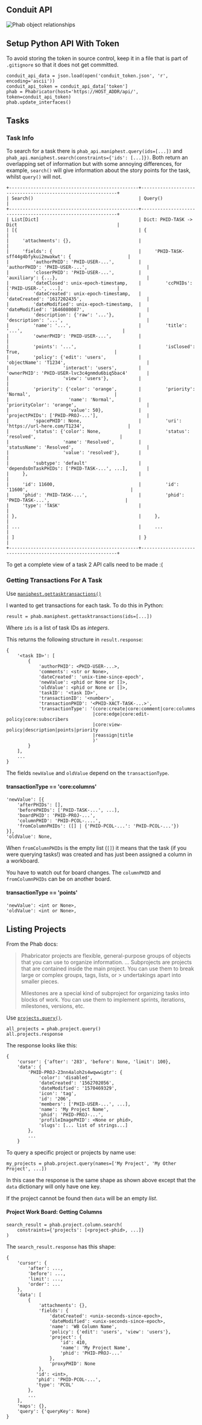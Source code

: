 ## Conduit API

![Phab object relationships](##IMG_DIR##/phabricator_projects_tasks_structure.png)

## Setup Python API With Token
To avoid storing the token in source control, keep it in a file that is part of `.gitignore` so that
it does not get committed.

``` { .prettyprint .linenums}
conduit_api_data = json.load(open('conduit_token.json', 'r', encoding='ascii'))
conduit_api_token = conduit_api_data['token']
phab = Phabricator(host='https://HOST_ADDR/api/', token=conduit_api_token)
phab.update_interfaces()
```

## Tasks
### Task Info
To search for a task there is `phab_api.maniphest.query(ids=[...])` and `phab_api.maniphest.search(constraints={'ids': [...]})`. Both return an overlapping set of information but with some annoying differences, for example, `search()` will give information about the story points for the task, whilst `query()` will not.

``` { .prettyprint .linenums}
+------------------------------------------------+-------------------------------------------------------------+
| Search()                                       | Query()                                                     |
+------------------------------------------------+-------------------------------------------------------------+
| List[Dict]                                     | Dict: PHID-TASK -> Dict                                     |
| [{                                             | {                                                           |
|     'attachments': {},                         |                                                             |
|     'fields': {                                |     'PHID-TASK-sff44g4bfykui2mwakwt': {                     |
|         'authorPHID': 'PHID-USER-...',         |         'authorPHID': 'PHID-USER-...',                      |
|         'closerPHID': 'PHID-USER-...',         |         'auxiliary': {...},                                 |
|         'dateClosed': unix-epoch-timestamp,    |         'ccPHIDs': ['PHID-USER-.', ...],                    |
|         'dateCreated': unix-epoch-timestamp,   |         'dateCreated': '1617202435',                        |
|         'dateModified': unix-epoch-timestamp,  |         'dateModified': '1646080087',                       |
|         'description': {'raw': '...'},         |         'description': '...',                               |
|         'name': '...',                         |         'title': '...',                                     |
|         'ownerPHID': 'PHID-USER-...',          |                                                             |
|         'points': '...',                       |         'isClosed': True,                                   |
|         'policy': {'edit': 'users',            |         'objectName': 'T1234',                              |
|                    'interact': 'users',        |         'ownerPHID': 'PHID-USER-lvc3c4gnmdu6biq5bac4'       |
|                    'view': 'users'},           |                                                             |
|         'priority': {'color': 'orange',        |         'priority': 'Normal',                               |
|                      'name': 'Normal',         |         'priorityColor': 'orange',                          |
|                      'value': 50},             |         'projectPHIDs': ['PHID-PROJ-...'],                  |
|         'spacePHID': None,                     |         'uri': 'https://url-here.com/T1234',                |
|         'status': {'color': None,              |         'status': 'resolved',                               |
|                    'name': 'Resolved',         |         'statusName': 'Resolved',                           |
|                    'value': 'resolved'},       |                                                             |
|         'subtype': 'default'                   |         'dependsOnTaskPHIDs': ['PHID-TASK-...', ...],       |
|     },                                         |                                                             |
|     'id': 11600,                               |         'id': '11600',                                      |
|     'phid': 'PHID-TASK-...',                   |         'phid': 'PHID-TASK-...',                            |
|     'type': 'TASK'                             |                                                             |
| },                                             |     },                                                      |
| ...                                            |     ...                                                     |
| ]                                              | }                                                           |
+------------------------------------------------+-------------------------------------------------------------+
```

To get a complete view of a task 2 API calls need to be made :(

### Getting Transactions For A Task
Use [`maniphest.gettasktransactions()`](https://secure.phabricator.com/conduit/method/maniphest.gettasktransactions/)

I wanted to get transactions for each task. To do this in Python:

``` { .prettyprint .linenums}
result = phab.maniphest.gettasktransactions(ids=[...])
```

Where `ids` is a list of task IDs as *integers*.

This returns the following structure in `result.response`:

``` { .prettyprint .linenums}
{
    '<task ID>': [
        {
            'authorPHID': <PHID-USER-...>,
            'comments': <str or None>,
            'dateCreated': 'unix-time-since-epoch',
            'newValue': <phid or None or []>,
            'oldValue': <phid or None or []>,
            'taskID': '<task ID>',
            'transactionID': '<number>',
            'transactionPHID': '<PHID-XACT-TASK-...>',
            'transactionType': '(core:create|core:comment|core:columns
                                |core:edge|core:edit-policy|core:subscribers
                                |core:view-policy|description|points|priority
                                |reassign|title
                                )'
        }
    ],
    ...
}
```

The fields `newValue` and `oldValue` depend on the `transactionType`.

#### transactionType == 'core:columns'

```{ .prettyprint .linenums}
'newValue': [{
    'afterPHIDs': [],
    'beforePHIDs': ['PHID-TASK-...', ...],
    'boardPHID': 'PHID-PROJ-...',
    'columnPHID': 'PHID-PCOL-....',
    'fromColumnPHIDs': ([] | {'PHID-PCOL-...': 'PHID-PCOL-...'})
}],
'oldValue': None,
```

When `fromColumnPHIDs` is the empty  list (`[]`) it means that the task (if you were querying tasks!)
was created and has just been assigned a column in a workboard.

You have to watch out for board changes. The `columnPHID` and `fromColumnPHIDs` can be on another board.

#### transactionType == 'points'
```
'newValue': <int or None>,
'oldValue': <int or None>,
```
## Listing Projects
From the Phab docs:

> Phabricator projects are flexible, general-purpose groups of objects that you can use to organize
> information.
> ...
> Subprojects are projects that are contained inside the main project. You can use them to break
> large or complex groups, tags, lists, or > undertakings apart into smaller pieces.
>
> Milestones are a special kind of subproject for organizing tasks into blocks of work.
> You can use them to implement sprints, iterations, milestones, versions, etc.

Use [`projects.query()`](https://secure.phabricator.com/conduit/method/project.query/).

``` { .prettyprint .linenums}
all_projects = phab.project.query()
all.projects.response
```

The response looks like this:

``` { .prettyprint .linenums}
{
    'cursor': {'after': '283', 'before': None, 'limit': 100},
    'data': {
        'PHID-PROJ-23nn4aloh2s4wqwwigtr': {
            'color': 'disabled',
            'dateCreated': '1562702056',
            'dateModified': '1570469329',
            'icon': 'tag',
            'id': '206',
            'members': ['PHID-USER-...', ...],
            'name': 'My Project Name',
            'phid': 'PHID-PROJ-...',
            'profileImagePHID': <None or phid>,
            'slugs': [... list of strings...]
        }, 
        ...
    }
```

To query a specific project or projects by name use:

``` { .prettyprint .linenums}
my_projects = phab.project.query(names=['My Project', 'My Other Project', ...])
```
In this case the response is the same shape as shown above except that the `data` dictionary will only have one key.

If the project cannot be found then `data` will be an empty *list*.



#### Project Work Board: Getting Columns

``` { .prettyprint .linenums}
search_result = phab.project.column.search(
    constraints={'projects': [<project-phid>, ...]}
)
```

The `search_result.response` has this shape:

``` { .prettyprint .linenums}
{
    'cursor': {
        'after': ...,
        'before': ...,
        'limit': ...,
        'order': ...
    },
    'data': [
        {
            'attachments': {},
            'fields': {
                'dateCreated': <unix-seconds-since-epoch>,
                'dateModified': <unix-seconds-since-epoch>,
                'name': 'WB Column Name',
                'policy': {'edit': 'users', 'view': 'users'},
                'project': {
                    'id': 410,
                    'name': 'My Project Name',
                    'phid': 'PHID-PROJ-...'
                },
                'proxyPHID': None
            },
           'id': <int>,
           'phid': 'PHID-PCOL-...',
           'type': 'PCOL'
        },
        ...
    ],
    'maps': {},
    'query': {'queryKey': None}
}
```


